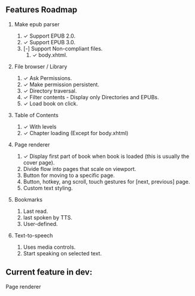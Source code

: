 ## Features Roadmap
1. Make epub parser
    1. ✓ Support EPUB 2.0.
    1. ✓ Support EPUB 3.0.
    1. [-] Support Non-compliant files.
        1. ✓ body.xhtml.

1. File browser / Library
    1. ✓ Ask Permissions.
    1. ✓ Make permission persistent.
    1. ✓ Directory traversal.
    1. ✓ Filter contents - Display only Directories and EPUBs.
    1. ✓ Load book on click.

1. Table of Contents
    1. ✓ With levels
    1. ✓ Chapter loading (Except for body.xhtml)

1. Page renderer
    1. ✓ Display first part of book when book is loaded (this is usually the cover page).
    1. Divide flow into pages that scale on viewport.
    1. Button for moving to a specific page.
    1. Button, hotkey, ang scroll, touch gestures for [next, previous] page.
    1. Custom text styling.

1. Bookmarks
    1. Last read.
    1. last spoken by TTS.
    1. User-defined.

1. Text-to-speech
    1. Uses media controls.
    1. Start speaking on selected text.

## Current feature in dev:
Page renderer